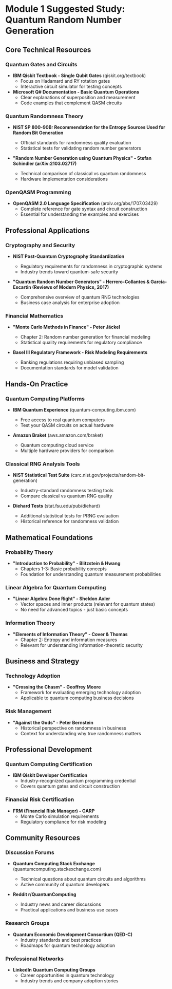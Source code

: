 # Module 1 Suggested Study: Quantum Random Number Generation

## Core Technical Resources

### Quantum Gates and Circuits

- **IBM Qiskit Textbook - Single Qubit Gates** (qiskit.org/textbook)
  - Focus on Hadamard and RY rotation gates
  - Interactive circuit simulator for testing concepts
- **Microsoft Q# Documentation - Basic Quantum Operations**
  - Clear explanations of superposition and measurement
  - Code examples that complement QASM circuits

### Quantum Randomness Theory

- **NIST SP 800-90B: Recommendation for the Entropy Sources Used for Random Bit
  Generation**

  - Official standards for randomness quality evaluation
  - Statistical tests for validating random number generators

- **"Random Number Generation using Quantum Physics" - Stefan Schindler
  (arXiv:2103.02717)**
  - Technical comparison of classical vs quantum randomness
  - Hardware implementation considerations

### OpenQASM Programming

- **OpenQASM 2.0 Language Specification** (arxiv.org/abs/1707.03429)
  - Complete reference for gate syntax and circuit construction
  - Essential for understanding the examples and exercises

## Professional Applications

### Cryptography and Security

- **NIST Post-Quantum Cryptography Standardization**

  - Regulatory requirements for randomness in cryptographic systems
  - Industry trends toward quantum-safe security

- **"Quantum Random Number Generators" - Herrero-Collantes & Garcia-Escartin (Reviews of
  Modern Physics, 2017)**
  - Comprehensive overview of quantum RNG technologies
  - Business case analysis for enterprise adoption

### Financial Mathematics

- **"Monte Carlo Methods in Finance" - Peter Jäckel**

  - Chapter 2: Random number generation for financial modeling
  - Statistical quality requirements for regulatory compliance

- **Basel III Regulatory Framework - Risk Modeling Requirements**
  - Banking regulations requiring unbiased sampling
  - Documentation standards for model validation

## Hands-On Practice

### Quantum Computing Platforms

- **IBM Quantum Experience** (quantum-computing.ibm.com)

  - Free access to real quantum computers
  - Test your QASM circuits on actual hardware

- **Amazon Braket** (aws.amazon.com/braket)
  - Quantum computing cloud service
  - Multiple hardware providers for comparison

### Classical RNG Analysis Tools

- **NIST Statistical Test Suite** (csrc.nist.gov/projects/random-bit-generation)

  - Industry-standard randomness testing tools
  - Compare classical vs quantum RNG quality

- **Diehard Tests** (stat.fsu.edu/pub/diehard)
  - Additional statistical tests for PRNG evaluation
  - Historical reference for randomness validation

## Mathematical Foundations

### Probability Theory

- **"Introduction to Probability" - Blitzstein & Hwang**
  - Chapters 1-3: Basic probability concepts
  - Foundation for understanding quantum measurement probabilities

### Linear Algebra for Quantum Computing

- **"Linear Algebra Done Right" - Sheldon Axler**
  - Vector spaces and inner products (relevant for quantum states)
  - No need for advanced topics - just basic concepts

### Information Theory

- **"Elements of Information Theory" - Cover & Thomas**
  - Chapter 2: Entropy and information measures
  - Relevant for understanding information-theoretic security

## Business and Strategy

### Technology Adoption

- **"Crossing the Chasm" - Geoffrey Moore**
  - Framework for evaluating emerging technology adoption
  - Applicable to quantum computing business decisions

### Risk Management

- **"Against the Gods" - Peter Bernstein**
  - Historical perspective on randomness in business
  - Context for understanding why true randomness matters

## Professional Development

### Quantum Computing Certification

- **IBM Qiskit Developer Certification**
  - Industry-recognized quantum programming credential
  - Covers quantum gates and circuit construction

### Financial Risk Certification

- **FRM (Financial Risk Manager) - GARP**
  - Monte Carlo simulation requirements
  - Regulatory compliance for risk modeling

## Community Resources

### Discussion Forums

- **Quantum Computing Stack Exchange** (quantumcomputing.stackexchange.com)

  - Technical questions about quantum circuits and algorithms
  - Active community of quantum developers

- **Reddit r/QuantumComputing**
  - Industry news and career discussions
  - Practical applications and business use cases

### Research Groups

- **Quantum Economic Development Consortium (QED-C)**
  - Industry standards and best practices
  - Roadmaps for quantum technology adoption

### Professional Networks

- **LinkedIn Quantum Computing Groups**
  - Career opportunities in quantum technology
  - Industry trends and company adoption stories

